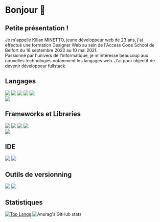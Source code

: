 # Bonjour 👋

## Petite présentation !

Je m'appelle Kilian MINETTO, jeune développeur web de 23 ans, j'ai effectué une formation Designer Web au sein de l'Access Code School de Belfort du 16 septembre 2020 au 10 mai 2021.\
Passionné par l'univers de l'informatique, je m'intéresse beaucoup aux nouvelles technologies notamment les langages web. J'ai pour objectif de devenir développeur fullstack.

## Langages
![](https://cdn2.iconfinder.com/data/icons/designer-skills/128/code-programming-html-markup-develop-layout-language-48.png)
![](https://cdn2.iconfinder.com/data/icons/designer-skills/128/code-programming-css-style-develop-layout-language-48.png)
![](https://cdn2.iconfinder.com/data/icons/designer-skills/128/code-programming-javascript-software-develop-command-language-48.png)
![](https://cdn3.iconfinder.com/data/icons/popular-services-brands/512/php-48.png)
![](https://cdn0.iconfinder.com/data/icons/design-and-development-6-2/48/263-48.png)\
![](https://cdn2.iconfinder.com/data/icons/designer-skills/128/sass-48.png)

## Frameworks et Libraries
![](https://cdn0.iconfinder.com/data/icons/designer-skills/128/node-js-48.png)
![](https://cdn3.iconfinder.com/data/icons/font-awesome-brands/512/symfony-48.png)
![](https://cdn4.iconfinder.com/data/icons/logos-and-brands/512/367_Vuejs_logo-48.png)
![](https://cdn2.iconfinder.com/data/icons/designer-skills/128/react-48.png)\
![](https://cdn4.iconfinder.com/data/icons/logos-brands-5/24/npm-48.png)

## IDE
![](https://cdn3.iconfinder.com/data/icons/monitors-with-programming-languages/512/phpstorm-150.png)
![](https://cdn0.iconfinder.com/data/icons/social-media-logo-4/32/Social_Media_vs_code_visual_studio_code-150.png)

## Outils de versionning
![](https://cdn3.iconfinder.com/data/icons/social-media-2169/24/social_media_social_media_logo_git-150.png)
![](https://cdn0.iconfinder.com/data/icons/social-15/200/github-icon-150.png)



## Statistiques
[![Top Langs](https://github-readme-stats.vercel.app/api/top-langs/?username=KMinetto&layout=compact)](https://github.com/anuraghazra/github-readme-stats)
![Anurag's GitHub stats](https://github-readme-stats.vercel.app/api?username=KMinetto&hide=contribs,stars&show_icons=true)


